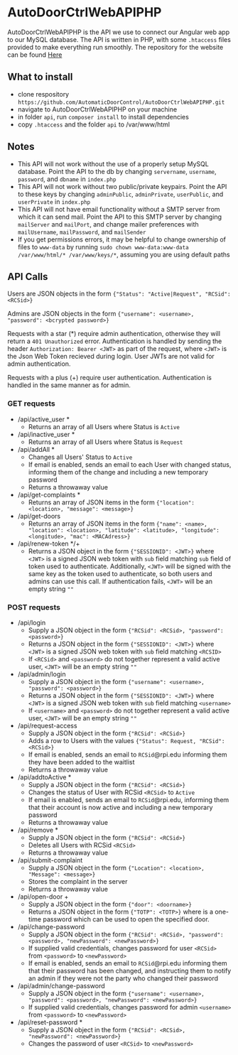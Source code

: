 # AutoDoorCtrlWebAPIPHP
AutoDoorCtrlWebAPIPHP is the API we use to connect our Angular web app to our MySQL database. The API is written in PHP, with some `.htaccess` files provided to make everything run smoothly. The repository for the website can be found [Here](https://github.com/AutomaticDoorControl/AutoDoorCtrlWeb)

## What to install
  * clone respository `https://github.com/AutomaticDoorControl/AutoDoorCtrlWebAPIPHP.git`
  * navigate to AutoDoorCtrlWebAPIPHP on your machine
  * in folder `api`, run `composer install` to install dependencies
  * copy `.htaccess` and the folder `api` to /var/www/html
## Notes  
  * This API will not work without the use of a properly setup MySQL database. Point the API to the db by changing `servername`, `username`, `password`, and `dbname` in `index.php`
  * This API will not work without two public/private keypairs. Point the API to these keys by changing `adminPublic`, `adminPrivate`, `userPublic`, and `userPrivate` in `index.php`
  * This API will not have email functionality without a SMTP server from which it can send mail. Point the API to this SMTP server by changing `mailServer` and `mailPort`, and change mailer preferences with `mailUsername`, `mailPassword`, and `mailSender`
  * If you get permissions errors, it may be helpful to change ownership of files to `www-data` by running `sudo chown www-data:www-data /var/www/html/* /var/www/keys/*`, assuming you are using default paths

## API Calls
Users are JSON objects in the form `{"Status": "Active|Request", "RCSid": <RCSid>}`

Admins are JSON objects in the form `{"username": <username>, "password": <bcrypted password>}`

Requests with a star (\*) require admin authentication, otherwise they will return a `401 Unauthorized` error. Authentication is handled by sending the header `Authorization: Bearer <JWT>` as part of the request, where `<JWT>` is the Json Web Token recieved during login. User JWTs are not valid for admin authentication.

Requests with a plus (+) require user authentication. Authentication is handled in the same manner as for admin. 

### GET requests
* /api/active_user \*
    * Returns an array of all Users where Status is `Active`
* /api/inactive_user \*
    * Returns an array of all Users where Status is `Request`
* /api/addAll \*
    * Changes all Users' Status to `Active`
    * If email is enabled, sends an email to each User with changed status, informing them of the change and including a new temporary password
    * Returns a throwaway value
* /api/get-complaints \*
    * Returns an array of JSON items in the form `{"location": <location>, "message": <message>}`
* /api/get-doors
    * Returns an array of JSON items in the form `{"name": <name>, "location": <location>, "latitude": <latitude>, "longitude": <longitude>, "mac": <MACAdress>}`
* /api/renew-token \*/+
    * Returns a JSON object in the form `{"SESSIONID": <JWT>}` where `<JWT>` is a signed JSON web token with `sub` field matching `sub` field of token used to authenticate. Additionally, `<JWT>` will be signed with the same key as the token used to authenticate, so both users and admins can use this call. If authentication fails, `<JWT>` will be an empty string `""` 

### POST requests
* /api/login
    * Supply a JSON object in the form `{"RCSid": <RCSid>, "password": <password>}`
    * Returns a JSON object in the form `{"SESSIONID": <JWT>}` where `<JWT>` is a signed JSON web token with `sub` field matching `<RCSID>`
    * If `<RCSid>` and `<password>` do not together represent a valid active user, `<JWT>` will be an empty string `""`
* /api/admin/login
    * Supply a JSON object in the form `{"username": <username>, "password": <password>}`
    * Returns a JSON object in the form `{"SESSIONID": <JWT>}` where `<JWT>` is a signed JSON web token with `sub` field matching `<username>`
    * If `<username>` and `<password>` do not together represent a valid active user, `<JWT>` will be an empty string `""`
* /api/request-access
    * Supply a JSON object in the form `{"RCSid": <RCSid>}`
    * Adds a row to Users with the values `{"Status": Request, "RCSid": <RCSid>}`
    * If email is enabled, sends an email to `RCSid`@rpi.edu informing them they have been added to the waitlist
    * Returns a throwaway value
* /api/addtoActive \*
    * Supply a JSON object in the form `{"RCSid": <RCSid>}`
    * Changes the status of User with RCSid `<RCSid>` to `Active`
    * If email is enabled, sends an email to `RCSid`@rpi.edu, informing them that their account is now active and including a new temporary password
    * Returns a throwaway value
* /api/remove \*
    * Supply a JSON object in the form `{"RCSid": <RCSid>}`
    * Deletes all Users with RCSid `<RCSid>`
    * Returns a throwaway value
* /api/submit-complaint
    * Supply a JSON object in the form `{"Location": <location>, "Message": <message>}`
    * Stores the complaint in the server
    * Returns a throwaway value
* /api/open-door +
    * Supply a JSON object in the form `{"door": <doorname>}`
    * Returns a JSON object in the form `{"TOTP": <TOTP>}` where <TOTP> is a one-time password which can be used to open the specified door.
 * /api/change-password
    * Supply a JSON object in the form `{"RCSid": <RCSid>, "password": <password>, "newPassword": <newPassword>}`
    * If supplied valid credentials, changes password for user `<RCSid>` from `<password>` to `<newPassword>`
    * If email is enabled, sends an email to `RCSid`@rpi.edu informing them that their password has been changed, and instructing them to notify an admin if they were not the party who changed their password
* /api/admin/change-password
    * Supply a JSON object in the form `{"username": <username>, "password": <password>, "newPassword": <newPassword>}`
    * If supplied valid credentials, changes password for admin `<username>` from `<password>` to `<newPassword>`
* /api/reset-password *
    * Supply a JSON object in the form `{"RCSid": <RCSid>, "newPassword": <newPassword>}`
    * Changes the password of user `<RCSid>` to `<newPassword>`
